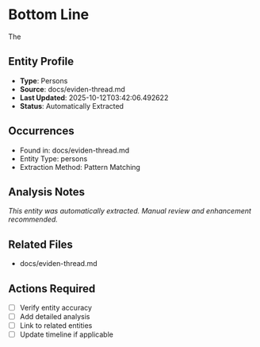 # Bottom Line
The

## Entity Profile
- **Type**: Persons
- **Source**: docs/eviden-thread.md
- **Last Updated**: 2025-10-12T03:42:06.492622
- **Status**: Automatically Extracted

## Occurrences
- Found in: docs/eviden-thread.md
- Entity Type: persons
- Extraction Method: Pattern Matching

## Analysis Notes
*This entity was automatically extracted. Manual review and enhancement recommended.*

## Related Files
- docs/eviden-thread.md

## Actions Required
- [ ] Verify entity accuracy
- [ ] Add detailed analysis
- [ ] Link to related entities
- [ ] Update timeline if applicable
